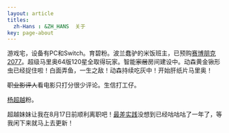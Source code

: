 ```yaml
---
layout: article
titles:
  zh-Hans : &ZH_HANS  关于
key: page-about
---
```




游戏宅，设备有PC和Switch。育碧粉。波兰蠢驴的米饭班主，已预购[赛博朋克2077](https://store.steampowered.com/app/1091500/Cyberpunk_2077/?l=schinese)。超级马里奥64版120星全取得玩家。智能~~家居~~房间建设中。动森黄金锹形虫已经捉住啦！白面弄鱼，一生之敌！动森持续吃灰中！开始肝纸片马里奥！

~~职业影评人~~看电影只打分很少评论。生信打工仔。

[杨超越](https://zh.wikipedia.org/wiki/%E6%9D%A8%E8%B6%85%E8%B6%8A)粉。

超越妹妹让我在8月17日前顺利离职吧！[最差实践](https://pzweuj.github.io/worstpractice/site/)没想到已经咕咕咕了一年了，等我闲下来就马上去更新！